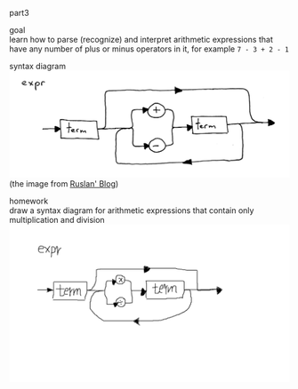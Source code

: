 part3  

goal  
learn how to parse (recognize) and interpret arithmetic expressions that have any number of plus or minus operators in it, 
for example `7 - 3 + 2 - 1`  

syntax diagram  
![syntax diagram](https://github.com/wuare/simple-interpreter-tutorial/blob/master/part3/images/lsbasi_part3_syntax_diagram.png)  
(the image from [Ruslan' Blog](https://ruslanspivak.com/lsbasi-part3/))  

homework  
draw a syntax diagram for arithmetic expressions that contain only multiplication and division  
![syntax diagram](https://github.com/wuare/simple-interpreter-tutorial/blob/master/part3/images/part3_mul_div_syntax_diagram.png)
